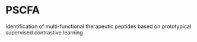 # PSCFA
Identification of multi-functional therapeutic peptides based on prototypical supervised contrastive learning
